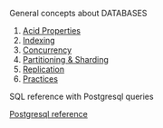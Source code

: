 General concepts about DATABASES

1. [Acid Properties](https://github.com/adharshmk96/dbms-reference/blob/main/dbms/01-acid.md)
2. [Indexing](https://github.com/adharshmk96/dbms-reference/blob/main/dbms/02-indexing.md)
3. [Concurrency](https://github.com/adharshmk96/dbms-reference/blob/main/dbms/03-concurrency.md)
4. [Partitioning & Sharding](https://github.com/adharshmk96/dbms-reference/blob/main/dbms/04-partitioning.md)
5. [Replication](https://github.com/adharshmk96/dbms-reference/blob/main/dbms/05-replication.md)
6. [Practices](https://github.com/adharshmk96/dbms-reference/blob/main/dbms/practices.md)

SQL reference with Postgresql queries

[Postgresql reference](https://github.com/adharshmk96/dbms-reference/blob/main/sql/postgres.md)